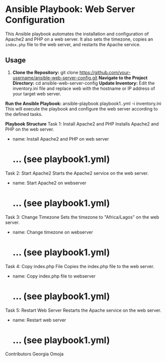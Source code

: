 
# Ansible Playbook: Web Server Configuration

This Ansible playbook automates the installation and configuration of Apache2 and PHP on a web server. It also sets the timezone, copies an `index.php` file to the web server, and restarts the Apache service.

## Usage

1. **Clone the Repository:**
   git clone https://github.com/your-username/ansible-web-server-config.git
**Navigate to the Project Directory:**
  cd ansible-web-server-config
**Update Inventory:**
  Edit the inventory.ini file and replace web with the hostname or IP address of your target web server.

**Run the Ansible Playbook:**
ansible-playbook playbook1..yml -i inventory.ini
This will execute the playbook and configure the web server according to the defined tasks.

**Playbook Structure**
Task 1: Install Apache2 and PHP
Installs Apache2 and PHP on the web server.
- name: Install Apache2 and PHP on web server
  # ... (see playbook1.yml)
Task 2: Start Apache2
Starts the Apache2 service on the web server.
- name: Start Apache2 on webserver
  # ... (see playbook1.yml)
Task 3: Change Timezone
Sets the timezone to "Africa/Lagos" on the web server.
- name: Change timezone on webserver
  # ... (see playbook1.yml)
Task 4: Copy index.php File
Copies the index.php file to the web server.
- name: Copy index.php file to webserver
  # ... (see playbook1.yml)
Task 5: Restart Web Server
Restarts the Apache service on the web server.
- name: Restart web server
  # ... (see playbook1.yml)

Contributors
Georgia Omoja
